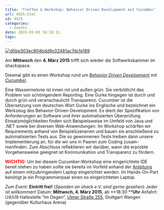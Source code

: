 ```yaml
---
title: 'Treffen & Workshop: Behavior Driven Development mit Cucumber'
url: 4925.html
id: 4925
categories:
  - events
date: 2015-03-03 16:18:11
tags:
---
```


[![d5be303ec904bdd9c02481ac7dcfe189](https://blog.shackspace.de/wp-content/uploads/2013/05/d5be303ec904bdd9c02481ac7dcfe189.jpg)](https://blog.shackspace.de/wp-content/uploads/2013/05/d5be303ec904bdd9c02481ac7dcfe189.jpg)

Am **Mittwoch** den **4\. März 2015** trifft sich wieder die Softwerkskammer im shackspace.

Diesmal gibt es einen Workshop rund um [_Behavior Driven Development_](http://de.wikipedia.org/wiki/Behavior_Driven_Development) mit [_Cucumber_](https://cukes.info/).

Eine Wassermelone ist innen rot und außen grün. Sie verbildlicht das Problem von schönigendem Reporting. Eine Gurke hingegen ist durch und durch grün und veranschaulicht Transparenz. Cucumber ist die Übersetzung vom deutschen Wort Gurke ins Englische und bezeichnet ein Werkzeug des Behavior-Driven-Development. Es dient der Spezifikation von Anforderungen an Software und ihrer automatisierten Überprüfung. Einsatzmöglichkeiten finden sich Beispielsweise im Umfeld von Java und .NET sowie bei diversen Web-Anwendungen. Im Workshop schärfen wir Requirements anhand von Beispielszenarien und bauen sie anschließend zu automatisierten Tests aus. Die so gewonnenen Tests treiben dann unsere Implementierung an, für die wir uns in Paaren zum Coding zusam- menfinden. Zum Abschluss reflektieren wir darüber, wann die erprobte Vorgehensweise geeignet ist Kommunikation und Transparenz zu fördern.

<span style="color: #ff0000;">**WICHTIG:**</span> Um bei diesem Cucumber-Workshop eine eingerichtete IDE bereit stehen zu haben sollte sie bereits im Vorfeld anhand der [Anleitung](https://blog.shackspace.de/wiki/doku.php?id=workshop:softwerkskammer:cucumber) auf einem mitzubringendem Laptop eingerichtet werden. Im Hands-On-Part benötigt je ein Programmierpaar einen so eingerichteten Laptop.

_Zum Event:_
**Eintritt frei!** (_Spenden an shack e.V. sind gerne gesehen_) Jeder ist willkommen!
Datum: **Mittwoch, 4\. März 2015**, ab **18:30 ****Uhr**
Anfahrt: U4/U9 Haltestelle “Im Degen”, [Ulmer Straße 255](https://blog.shackspace.de/?page_id=713), Stuttgart Wangen (gegenüber Kulturhaus Arena)